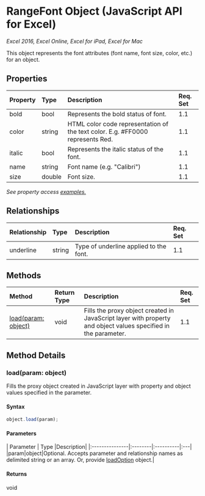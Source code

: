 # RangeFont Object (JavaScript API for Excel)

_Excel 2016, Excel Online, Excel for iPad, Excel for Mac_

This object represents the font attributes (font name, font size, color, etc.) for an object.

## Properties

| Property	   | Type	|Description| Req. Set|
|:---------------|:--------|:----------|:----|
|bold|bool|Represents the bold status of font.|1.1||
|color|string|HTML color code representation of the text color. E.g. #FF0000 represents Red.|1.1||
|italic|bool|Represents the italic status of the font.|1.1||
|name|string|Font name (e.g. "Calibri")|1.1||
|size|double|Font size.|1.1||

_See property access [examples.](#property-access-examples)_

## Relationships
| Relationship | Type	|Description| Req. Set|
|:---------------|:--------|:----------|:----|
|underline|string|Type of underline applied to the font.|1.1||

## Methods

| Method		   | Return Type	|Description| Req. Set|
|:---------------|:--------|:----------|:----|
|[load(param: object)](#loadparam-object)|void|Fills the proxy object created in JavaScript layer with property and object values specified in the parameter.|1.1|

## Method Details


### load(param: object)
Fills the proxy object created in JavaScript layer with property and object values specified in the parameter.

#### Syntax
```js
object.load(param);
```

#### Parameters
| Parameter	   | Type	|Description|
|:---------------|:--------|:----------|:---|
|param|object|Optional. Accepts parameter and relationship names as delimited string or an array. Or, provide [loadOption](loadoption.md) object.|

#### Returns
void
